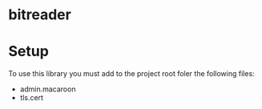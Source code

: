# bitreader

# Setup
To use this library you must add to the project root foler the following files:
* admin.macaroon
* tls.cert
